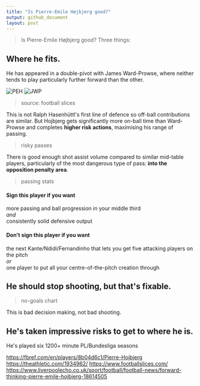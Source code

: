 ```yaml
---
title: "Is Pierre-Emile Højbjerg good?"
output: github_document
layout: post
---
```


> Is Pierre-Emile Højbjerg good? Three things:

## Where he fits.
He has appeared in a double-pivot with James Ward-Prowse, where neither tends to play particularly further forward than the other. 

![PEH]({{site.baseurl}}/images/2020-8-1-is-hojbjerg-good/PEH.png) ![JWP]({{site.baseurl}}/images/2020-8-1-is-hojbjerg-good/JWP.png)
> source: football slices

This is not Ralph Hasenhüttl's first line of defence so off-ball contributions are similar. But Hojbjerg gets significantly more on-ball time than Ward-Prowse and completes **higher risk actions**, maximising his range of passing.

> risky passes

There is good enough shot assist volume compared to similar mid-table players, particularly of the most dangerous type of pass: **into the opposition penalty area**.

> passing stats

#### Sign this player if you want
more passing and ball progression in your middle third  
	*and*  
consistently solid defensive output

#### Don't sign this player if you want
the next Kante/Ndidi/Fernandinho that lets you get five attacking players on the pitch  
	*or*  
one player to put all your centre-of-the-pitch creation through

## He should stop shooting, but that's fixable.

> no-goals chart

This is bad decision making, not bad shooting.

## He's taken impressive risks to get to where he is.
He's played six 1200+ minute PL/Bundesliga seasons

https://fbref.com/en/players/8b04d6c1/Pierre-Hojbjerg
https://theathletic.com/1934962/
https://www.footballslices.com/
https://www.liverpoolecho.co.uk/sport/football/football-news/forward-thinking-pierre-emile-hojbjerg-18614505
